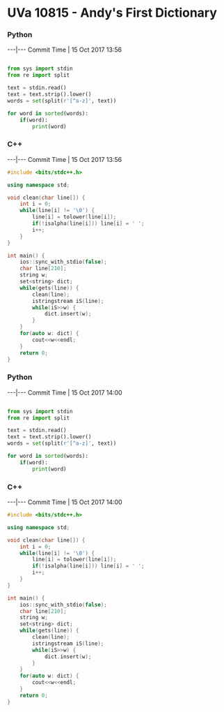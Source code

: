 # UVa 10815 - Andy's First Dictionary

### Python





---|---
Commit Time | 15 Oct 2017 13:56

```py

from sys import stdin
from re import split

text = stdin.read()
text = text.strip().lower()
words = set(split(r'[^a-z]', text))

for word in sorted(words):
    if(word):
        print(word)

```
### C++



---|---
Commit Time | 15 Oct 2017 13:56

```cpp
#include <bits/stdc++.h>

using namespace std;

void clean(char line[]) {
    int i = 0;
    while(line[i] != '\0') {
        line[i] = tolower(line[i]);
        if(!isalpha(line[i])) line[i] = ' ';
        i++;
    }
}

int main() {
    ios::sync_with_stdio(false);
    char line[210];
    string w;
    set<string> dict;
    while(gets(line)) {
        clean(line);
        istringstream iS(line);
        while(iS>>w) {
            dict.insert(w);
        }
    }
    for(auto w: dict) {
        cout<<w<<endl;
    }
    return 0;
}
```
### Python





---|---
Commit Time | 15 Oct 2017 14:00

```py

from sys import stdin
from re import split

text = stdin.read()
text = text.strip().lower()
words = set(split(r'[^a-z]', text))

for word in sorted(words):
    if(word):
        print(word)

```
### C++



---|---
Commit Time | 15 Oct 2017 14:00

```cpp
#include <bits/stdc++.h>

using namespace std;

void clean(char line[]) {
    int i = 0;
    while(line[i] != '\0') {
        line[i] = tolower(line[i]);
        if(!isalpha(line[i])) line[i] = ' ';
        i++;
    }
}

int main() {
    ios::sync_with_stdio(false);
    char line[210];
    string w;
    set<string> dict;
    while(gets(line)) {
        clean(line);
        istringstream iS(line);
        while(iS>>w) {
            dict.insert(w);
        }
    }
    for(auto w: dict) {
        cout<<w<<endl;
    }
    return 0;
}
```
